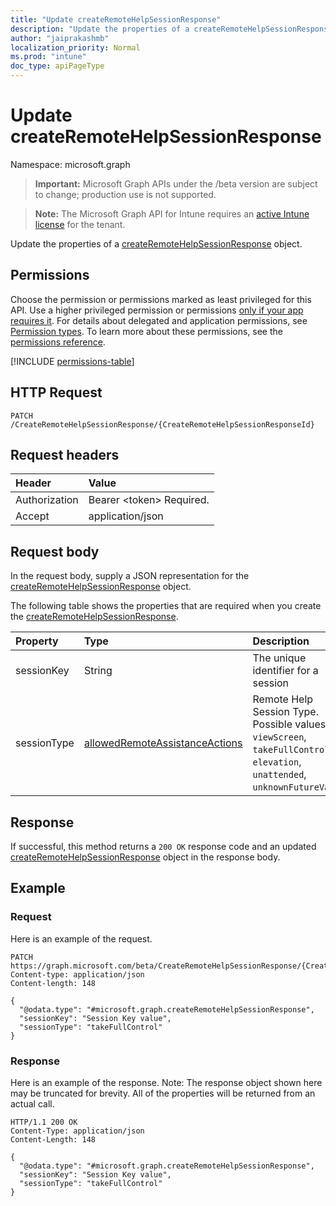 ```yaml
---
title: "Update createRemoteHelpSessionResponse"
description: "Update the properties of a createRemoteHelpSessionResponse object."
author: "jaiprakashmb"
localization_priority: Normal
ms.prod: "intune"
doc_type: apiPageType
---
```


# Update createRemoteHelpSessionResponse

Namespace: microsoft.graph

> **Important:** Microsoft Graph APIs under the /beta version are subject to change; production use is not supported.

> **Note:** The Microsoft Graph API for Intune requires an [active Intune license](https://go.microsoft.com/fwlink/?linkid=839381) for the tenant.

Update the properties of a [createRemoteHelpSessionResponse](../resources/intune-remoteassistance-createremotehelpsessionresponse.md) object.

## Permissions
Choose the permission or permissions marked as least privileged for this API. Use a higher privileged permission or permissions [only if your app requires it](/graph/permissions-overview#best-practices-for-using-microsoft-graph-permissions). For details about delegated and application permissions, see [Permission types](/graph/permissions-overview#permission-types). To learn more about these permissions, see the [permissions reference](/graph/permissions-reference).

<!-- { "blockType": "permissions", "name": "intune_remoteassistance_createremotehelpsessionresponse_update" } -->
[!INCLUDE [permissions-table](../includes/permissions/intune-remoteassistance-createremotehelpsessionresponse-update-permissions.md)]

## HTTP Request
<!-- {
  "blockType": "ignored"
}
-->
``` http
PATCH /CreateRemoteHelpSessionResponse/{CreateRemoteHelpSessionResponseId}
```

## Request headers
|Header|Value|
|:---|:---|
|Authorization|Bearer &lt;token&gt; Required.|
|Accept|application/json|

## Request body
In the request body, supply a JSON representation for the [createRemoteHelpSessionResponse](../resources/intune-remoteassistance-createremotehelpsessionresponse.md) object.

The following table shows the properties that are required when you create the [createRemoteHelpSessionResponse](../resources/intune-remoteassistance-createremotehelpsessionresponse.md).

|Property|Type|Description|
|:---|:---|:---|
|sessionKey|String|The unique identifier for a session|
|sessionType|[allowedRemoteAssistanceActions](../resources/intune-remoteassistance-allowedremoteassistanceactions.md)|Remote Help Session Type. Possible values are: `viewScreen`, `takeFullControl`, `elevation`, `unattended`, `unknownFutureValue`.|



## Response
If successful, this method returns a `200 OK` response code and an updated [createRemoteHelpSessionResponse](../resources/intune-remoteassistance-createremotehelpsessionresponse.md) object in the response body.

## Example

### Request
Here is an example of the request.
``` http
PATCH https://graph.microsoft.com/beta/CreateRemoteHelpSessionResponse/{CreateRemoteHelpSessionResponseId}
Content-type: application/json
Content-length: 148

{
  "@odata.type": "#microsoft.graph.createRemoteHelpSessionResponse",
  "sessionKey": "Session Key value",
  "sessionType": "takeFullControl"
}
```

### Response
Here is an example of the response. Note: The response object shown here may be truncated for brevity. All of the properties will be returned from an actual call.
``` http
HTTP/1.1 200 OK
Content-Type: application/json
Content-Length: 148

{
  "@odata.type": "#microsoft.graph.createRemoteHelpSessionResponse",
  "sessionKey": "Session Key value",
  "sessionType": "takeFullControl"
}
```
